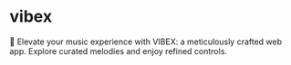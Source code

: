 # vibex
🎵 Elevate your music experience with VIBEX: a meticulously crafted web app. Explore curated melodies and enjoy refined controls.

